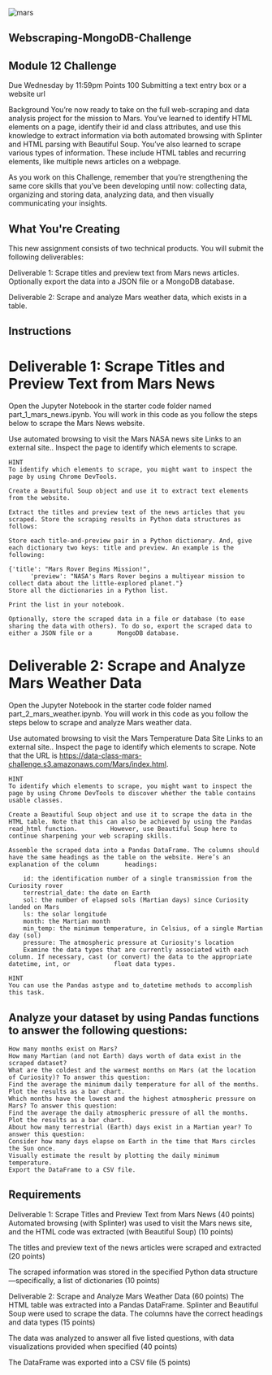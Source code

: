![mars](https://user-images.githubusercontent.com/110074895/208317575-13da6f03-cbf3-4928-a35e-9c5c9afc9a0a.jpg)




## Webscraping-MongoDB-Challenge
## Module 12 Challenge
Due Wednesday by 11:59pm Points 100 Submitting a text entry box or a website url 

Background
	You’re now ready to take on the full web-scraping and data analysis project for the mission to Mars. You’ve learned to identify HTML elements on a page, identify their id and class attributes, and use this knowledge to extract information via both automated browsing with Splinter and HTML parsing with Beautiful Soup. You’ve also learned to scrape various types of information. These include HTML tables and recurring elements, like multiple news articles on a webpage.

As you work on this Challenge, remember that you’re strengthening the same core skills that you’ve been developing until now: collecting data, organizing and storing data, analyzing data, and then visually communicating your insights.

## What You're Creating
This new assignment consists of two technical products. You will submit the following deliverables:

Deliverable 1: Scrape titles and preview text from Mars news articles. Optionally export the data into a JSON file or a MongoDB database.

Deliverable 2: Scrape and analyze Mars weather data, which exists in a table.
	

## Instructions

# Deliverable 1: Scrape Titles and Preview Text from Mars News
Open the Jupyter Notebook in the starter code folder named part_1_mars_news.ipynb. You will work in this code as you follow the steps below to scrape the Mars News website.

Use automated browsing to visit the Mars NASA news site Links to an external site.. Inspect the page to identify which elements to scrape.

	HINT
	To identify which elements to scrape, you might want to inspect the page by using Chrome DevTools.

	Create a Beautiful Soup object and use it to extract text elements from the website.

	Extract the titles and preview text of the news articles that you scraped. Store the scraping results in Python data structures as follows:

	Store each title-and-preview pair in a Python dictionary. And, give each dictionary two keys: title and preview. An example is the following:

	{'title': "Mars Rover Begins Mission!",
	      'preview': "NASA's Mars Rover begins a multiyear mission to collect data about the little-explored planet."}
	Store all the dictionaries in a Python list.

	Print the list in your notebook.

	Optionally, store the scraped data in a file or database (to ease sharing the data with others). To do so, export the scraped data to either a JSON file or a 		MongoDB database.

# Deliverable 2: Scrape and Analyze Mars Weather Data
Open the Jupyter Notebook in the starter code folder named part_2_mars_weather.ipynb. You will work in this code as you follow the steps below to scrape and analyze Mars weather data.

Use automated browsing to visit the Mars Temperature Data Site Links to an external site.. Inspect the page to identify which elements to scrape. Note that the URL is https://data-class-mars-challenge.s3.amazonaws.com/Mars/index.html.

	HINT
	To identify which elements to scrape, you might want to inspect the page by using Chrome DevTools to discover whether the table contains usable classes.

	Create a Beautiful Soup object and use it to scrape the data in the HTML table. Note that this can also be achieved by using the Pandas read_html function. 		However, use Beautiful Soup here to continue sharpening your web scraping skills.

	Assemble the scraped data into a Pandas DataFrame. The columns should have the same headings as the table on the website. Here’s an explanation of the column 		headings:

		id: the identification number of a single transmission from the Curiosity rover
		terrestrial_date: the date on Earth
		sol: the number of elapsed sols (Martian days) since Curiosity landed on Mars
		ls: the solar longitude
		month: the Martian month
		min_temp: the minimum temperature, in Celsius, of a single Martian day (sol)
		pressure: The atmospheric pressure at Curiosity's location
		Examine the data types that are currently associated with each column. If necessary, cast (or convert) the data to the appropriate datetime, int, or 			float data types.

	HINT
	You can use the Pandas astype and to_datetime methods to accomplish this task.

## Analyze your dataset by using Pandas functions to answer the following questions:

	How many months exist on Mars?
	How many Martian (and not Earth) days worth of data exist in the scraped dataset?
	What are the coldest and the warmest months on Mars (at the location of Curiosity)? To answer this question:
	Find the average the minimum daily temperature for all of the months.
	Plot the results as a bar chart.
	Which months have the lowest and the highest atmospheric pressure on Mars? To answer this question:
	Find the average the daily atmospheric pressure of all the months.
	Plot the results as a bar chart.
	About how many terrestrial (Earth) days exist in a Martian year? To answer this question:
	Consider how many days elapse on Earth in the time that Mars circles the Sun once.
	Visually estimate the result by plotting the daily minimum temperature.
	Export the DataFrame to a CSV file.

## Requirements
Deliverable 1: Scrape Titles and Preview Text from Mars News (40 points)
Automated browsing (with Splinter) was used to visit the Mars news site, and the HTML code was extracted (with Beautiful Soup) (10 points)

The titles and preview text of the news articles were scraped and extracted (20 points)

The scraped information was stored in the specified Python data structure—specifically, a list of dictionaries (10 points)

Deliverable 2: Scrape and Analyze Mars Weather Data (60 points)
The HTML table was extracted into a Pandas DataFrame. Splinter and Beautiful Soup were used to scrape the data. The columns have the correct headings and data types (15 points)

The data was analyzed to answer all five listed questions, with data visualizations provided when specified (40 points)

The DataFrame was exported into a CSV file (5 points)
